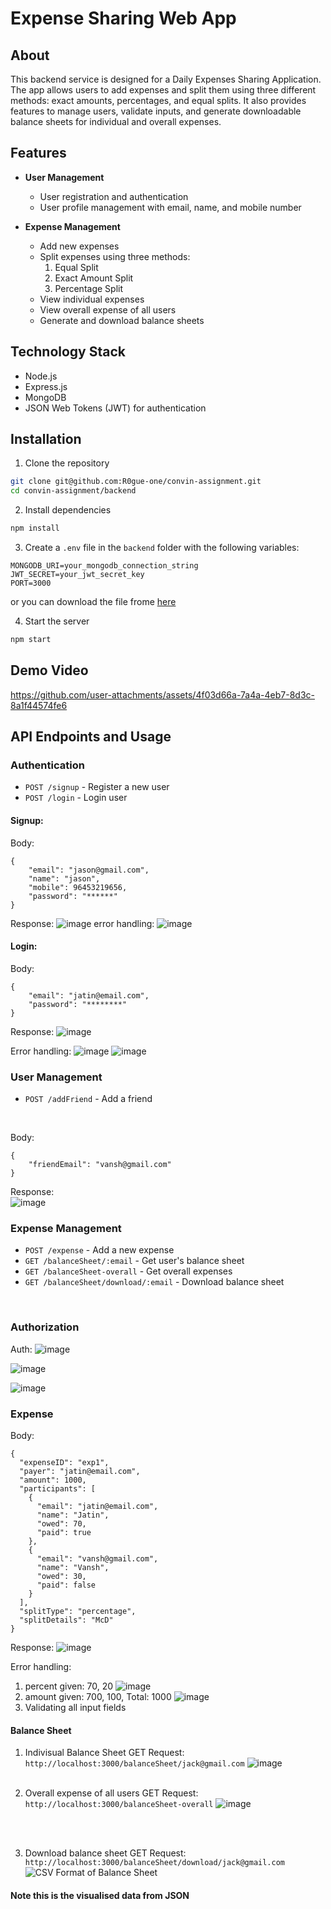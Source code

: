 # Expense Sharing Web App
## About
This backend service is designed for a Daily Expenses Sharing Application. The app allows users to add expenses and split them using three different methods: exact amounts, percentages, and equal splits. 
It also provides features to manage users, validate inputs, and generate downloadable balance sheets for individual and overall expenses.

## Features

- **User Management**
  - User registration and authentication
  - User profile management with email, name, and mobile number

- **Expense Management**
  - Add new expenses
  - Split expenses using three methods:
    1. Equal Split
    2. Exact Amount Split
    3. Percentage Split
  - View individual expenses
  - View overall expense of all users
  - Generate and download balance sheets

## Technology Stack

- Node.js
- Express.js
- MongoDB
- JSON Web Tokens (JWT) for authentication
  
## Installation

1. Clone the repository
```bash
git clone git@github.com:R0gue-one/convin-assignment.git
cd convin-assignment/backend
```

2. Install dependencies
```bash
npm install
```

3. Create a `.env` file in the `backend` folder with the following variables:
```
MONGODB_URI=your_mongodb_connection_string
JWT_SECRET=your_jwt_secret_key
PORT=3000
```
 or you can download the file frome [here](https://drive.google.com/file/d/17xrcvhwWO3dkmZQndqUO_WVnM0xlUhRu/view?usp=drive_link)

4. Start the server
```bash
npm start
```

## Demo Video


https://github.com/user-attachments/assets/4f03d66a-7a4a-4eb7-8d3c-8a1f44574fe6


## API Endpoints and Usage

### Authentication
- `POST /signup` - Register a new user
- `POST /login` - Login user
  <br>
  
#### Signup:
Body:
```
{
    "email": "jason@gmail.com",
    "name": "jason",
    "mobile": 96453219656,
    "password": "******"
}
```

Response:
![image](https://github.com/user-attachments/assets/473de5cf-fc04-45b5-a188-d9d2956a04fc)
error handling:
![image](https://github.com/user-attachments/assets/3083c6ce-8fe0-48f4-a43d-dab6c4b4352b)

#### Login:
Body:
```
{
    "email": "jatin@email.com",
    "password": "********"
}
```

Response:
![image](https://github.com/user-attachments/assets/b760fb15-ba4d-427c-ba90-8c2086b756f2)

Error handling:
![image](https://github.com/user-attachments/assets/62aaac04-6803-408c-976a-d4f5e30423bf)
![image](https://github.com/user-attachments/assets/e5edca8a-cb58-4540-b06f-9f7ead6637d8)


### User Management
- `POST /addFriend` - Add a friend

  <br>
Body:
```
{
    "friendEmail": "vansh@gmail.com"
}
```


Response:<br>
![image](https://github.com/user-attachments/assets/7c5cb8ed-3dab-4934-b9e6-97a9e42f970b)

### Expense Management
- `POST /expense` - Add a new expense
- `GET /balanceSheet/:email` - Get user's balance sheet
- `GET /balanceSheet-overall` - Get overall expenses
- `GET /balanceSheet/download/:email` - Download balance sheet
<br>

### Authorization
Auth:
![image](https://github.com/user-attachments/assets/e457526c-fd39-43d0-8782-1f791ec76e8b)

![image](https://github.com/user-attachments/assets/40c677ea-3038-4ed8-8dd6-6c34678d2603)

![image](https://github.com/user-attachments/assets/ecbe1ca0-692b-45f7-ab75-783ffc64cb0c)


### Expense
Body:
```
{
  "expenseID": "exp1",
  "payer": "jatin@email.com",
  "amount": 1000,
  "participants": [
    {
      "email": "jatin@email.com",
      "name": "Jatin",
      "owed": 70,
      "paid": true
    },
    {
      "email": "vansh@gmail.com",
      "name": "Vansh",
      "owed": 30,
      "paid": false
    }
  ],
  "splitType": "percentage",
  "splitDetails": "McD"
}
```

Response:
![image](https://github.com/user-attachments/assets/69a44e07-0fb6-47be-9144-e6f0b41e14d1)

Error handling:
1. percent given: 70, 20
   ![image](https://github.com/user-attachments/assets/06fd9501-a5cd-483a-aeec-29a35647a08d)
2. amount given: 700, 100, Total: 1000
   ![image](https://github.com/user-attachments/assets/c38e343f-6376-40f9-97c1-b87f9515516e)
3. Validating all input fields

#### Balance Sheet
1. Indivisual Balance Sheet
   GET Request: `http://localhost:3000/balanceSheet/jack@gmail.com` 
   ![image](https://github.com/user-attachments/assets/db922713-f137-402d-8bf7-37b734d082d5)
   <br><br>
2. Overall expense of all users
   GET Request: `http://localhost:3000/balanceSheet-overall`
   ![image](https://github.com/user-attachments/assets/3088ac7d-f1aa-44b5-98e1-d6ba17ca287e)

   <br><br>
3. Download balance sheet
   GET Request: `http://localhost:3000/balanceSheet/download/jack@gmail.com`
   ![CSV Format of Balance Sheet](https://github.com/user-attachments/assets/c793df64-0e88-4026-83ee-af771cacf3ef)
#### Note this is the visualised data from JSON
